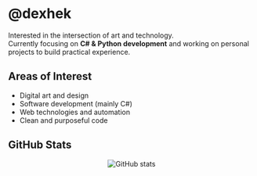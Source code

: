 # @dexhek

Interested in the intersection of art and technology.  
Currently focusing on **C# & Python development** and working on personal projects to build practical experience.

## Areas of Interest

- Digital art and design  
- Software development (mainly C#)  
- Web technologies and automation  
- Clean and purposeful code

## GitHub Stats

<div align="center">
  <img src="https://github-readme-stats.vercel.app/api?username=dexhek&count_private=true&show_icons=true&theme=material-palenight" alt="GitHub stats" />
</div>
